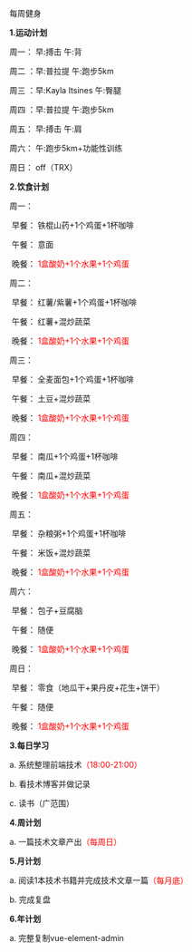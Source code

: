 每周健身



**1.运动计划**

周一： 早:搏击			 		午:背

周二 ：早:普拉提			 	午:跑步5km

周三 ：早:Kayla Itsines       午:臀腿

周四 ：早:普拉提	  	   	午:跑步5km

周五： 早:搏击	      		   午:肩

周六： 								  午:跑步5km+功能性训练				  

周日： off（TRX）		 					



**2.饮食计划**

周一：

​		早餐：	铁棍山药+1个鸡蛋+1杯咖啡

​		午餐：	意面

​		晚餐：	<font color='red'>1盒酸奶+1个水果+1个鸡蛋</font>

周二：

​		早餐：	红薯/紫薯+1个鸡蛋+1杯咖啡

​		午餐：	红薯+混炒蔬菜

​		晚餐：	<font color='red'>1盒酸奶+1个水果+1个鸡蛋</font>

周三：

​		早餐：	全麦面包+1个鸡蛋+1杯咖啡

​		午餐：	土豆+混炒蔬菜

​		晚餐：	<font color='red'>1盒酸奶+1个水果+1个鸡蛋</font>

周四：

​		早餐：	南瓜+1个鸡蛋+1杯咖啡

​		午餐：	南瓜+混炒蔬菜

​		晚餐：	<font color='red'>1盒酸奶+1个水果+1个鸡蛋</font>

周五：

​		早餐：	杂粮粥+1个鸡蛋+1杯咖啡

​		午餐：	米饭+混炒蔬菜

​		晚餐：	<font color='red'>1盒酸奶+1个水果+1个鸡蛋</font>

周六：

​		早餐：	包子+豆腐脑

​		午餐：	随便

​		晚餐：	<font color='red'>1盒酸奶+1个水果+1个鸡蛋</font>

周日：

​		早餐：	零食（地瓜干+果丹皮+花生+饼干）

​		午餐：	随便

​		晚餐：	<font color='red'>1盒酸奶+1个水果+1个鸡蛋</font>

**3.每日学习**

a. 系统整理前端技术<font color='red'>（18:00-21:00）</font>

b. 看技术博客并做记录

c. 读书（广范围）



**4.周计划**

a. 一篇技术文章产出<font color='red'>（每周日）</font>



**5.月计划**

a. 阅读1本技术书籍并完成技术文章一篇<font color='red'>（每月底）</font>

b. 完成复盘



**6.年计划**

a. 完整复制vue-element-admin






